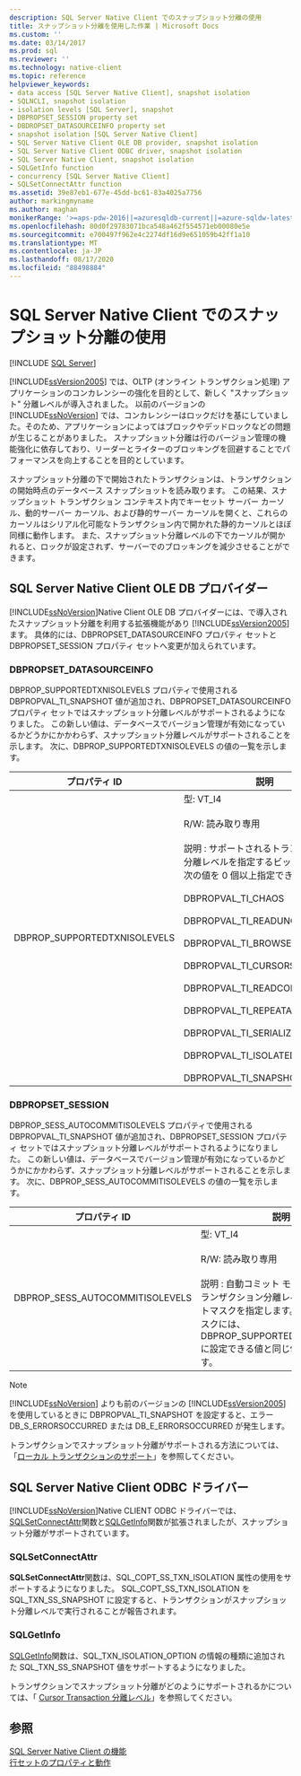 ```yaml
---
description: SQL Server Native Client でのスナップショット分離の使用
title: スナップショット分離を使用した作業 | Microsoft Docs
ms.custom: ''
ms.date: 03/14/2017
ms.prod: sql
ms.reviewer: ''
ms.technology: native-client
ms.topic: reference
helpviewer_keywords:
- data access [SQL Server Native Client], snapshot isolation
- SQLNCLI, snapshot isolation
- isolation levels [SQL Server], snapshot
- DBPROPSET_SESSION property set
- DBDROPSET_DATASOURCEINFO property set
- snapshot isolation [SQL Server Native Client]
- SQL Server Native Client OLE DB provider, snapshot isolation
- SQL Server Native Client ODBC driver, snapshot isolation
- SQL Server Native Client, snapshot isolation
- SQLGetInfo function
- concurrency [SQL Server Native Client]
- SQLSetConnectAttr function
ms.assetid: 39e87eb1-677e-45dd-bc61-83a4025a7756
author: markingmyname
ms.author: maghan
monikerRange: '>=aps-pdw-2016||=azuresqldb-current||=azure-sqldw-latest||>=sql-server-2016||=sqlallproducts-allversions||>=sql-server-linux-2017||=azuresqldb-mi-current'
ms.openlocfilehash: 80d0f29783071bca548a462f554571eb00080e5e
ms.sourcegitcommit: e700497f962e4c2274df16d9e651059b42ff1a10
ms.translationtype: MT
ms.contentlocale: ja-JP
ms.lasthandoff: 08/17/2020
ms.locfileid: "88498884"
---
```

# <a name="working-with-snapshot-isolation-in-sql-server-native-client"></a>SQL Server Native Client でのスナップショット分離の使用
[!INCLUDE [SQL Server](../../../includes/applies-to-version/sql-asdb-asdbmi-asa-pdw.md)]

  [!INCLUDE[ssVersion2005](../../../includes/ssversion2005-md.md)] では、OLTP (オンライン トランザクション処理) アプリケーションのコンカレンシーの強化を目的として、新しく "スナップショット" 分離レベルが導入されました。 以前のバージョンの [!INCLUDE[ssNoVersion](../../../includes/ssnoversion-md.md)] では、コンカレンシーはロックだけを基にしていました。そのため、アプリケーションによってはブロックやデッドロックなどの問題が生じることがありました。 スナップショット分離は行のバージョン管理の機能強化に依存しており、リーダーとライターのブロッキングを回避することでパフォーマンスを向上することを目的としています。  
  
 スナップショット分離の下で開始されたトランザクションは、トランザクションの開始時点のデータベース スナップショットを読み取ります。 この結果、スナップショット トランザクション コンテキスト内でキーセット サーバー カーソル、動的サーバー カーソル、および静的サーバー カーソルを開くと、これらのカーソルはシリアル化可能なトランザクション内で開かれた静的カーソルとほぼ同様に動作します。 また、スナップショット分離レベルの下でカーソルが開かれると、ロックが設定されず、サーバーでのブロッキングを減少させることができます。  
  
## <a name="sql-server-native-client-ole-db-provider"></a>SQL Server Native Client OLE DB プロバイダー  
 [!INCLUDE[ssNoVersion](../../../includes/ssnoversion-md.md)]Native Client OLE DB プロバイダーには、で導入されたスナップショット分離を利用する拡張機能があり [!INCLUDE[ssVersion2005](../../../includes/ssversion2005-md.md)] ます。 具体的には、DBPROPSET_DATASOURCEINFO プロパティ セットと DBPROPSET_SESSION プロパティ セットへ変更が加えられています。  
  
### <a name="dbpropset_datasourceinfo"></a>DBPROPSET_DATASOURCEINFO  
 DBPROP_SUPPORTEDTXNISOLEVELS プロパティで使用される DBPROPVAL_TI_SNAPSHOT 値が追加され、DBPROPSET_DATASOURCEINFO プロパティ セットではスナップショット分離レベルがサポートされるようになりました。 この新しい値は、データベースでバージョン管理が有効になっているかどうかにかかわらず、スナップショット分離レベルがサポートされることを示します。 次に、DBPROP_SUPPORTEDTXNISOLEVELS の値の一覧を示します。  
  
|プロパティ ID|説明|  
|-----------------|-----------------|  
|DBPROP_SUPPORTEDTXNISOLEVELS|型: VT_I4<br /><br /> R/W: 読み取り専用<br /><br /> 説明 : サポートされるトランザクション分離レベルを指定するビットマスク。 次の値を 0 個以上指定できます。<br /><br /> DBPROPVAL_TI_CHAOS <br /><br /> DBPROPVAL_TI_READUNCOMMITTED <br /><br /> DBPROPVAL_TI_BROWSE <br /><br /> DBPROPVAL_TI_CURSORSTABILITY <br /><br /> DBPROPVAL_TI_READCOMMITTED <br /><br /> DBPROPVAL_TI_REPEATABLEREAD<br /><br /> DBPROPVAL_TI_SERIALIZABLE<br /><br /> DBPROPVAL_TI_ISOLATED<br /><br /> DBPROPVAL_TI_SNAPSHOT|  
  
### <a name="dbpropset_session"></a>DBPROPSET_SESSION  
 DBPROP_SESS_AUTOCOMMITISOLEVELS プロパティで使用される DBPROPVAL_TI_SNAPSHOT 値が追加され、DBPROPSET_SESSION プロパティ セットではスナップショット分離レベルがサポートされるようになりました。 この新しい値は、データベースでバージョン管理が有効になっているかどうかにかかわらず、スナップショット分離レベルがサポートされることを示します。 次に、DBPROP_SESS_AUTOCOMMITISOLEVELS の値の一覧を示します。  
  
|プロパティ ID|説明|  
|-----------------|-----------------|  
|DBPROP_SESS_AUTOCOMMITISOLEVELS|型: VT_I4<br /><br /> R/W: 読み取り専用<br /><br /> 説明 : 自動コミット モードのときのトランザクション分離レベルを示すビットマスクを指定します。 このビットマスクには、DBPROP_SUPPORTEDTXNISOLEVELS に設定できる値と同じ値を設定できます。|  
  
> [!NOTE]  
>  [!INCLUDE[ssNoVersion](../../../includes/ssnoversion-md.md)] よりも前のバージョンの [!INCLUDE[ssVersion2005](../../../includes/ssversion2005-md.md)] を使用しているときに DBPROPVAL_TI_SNAPSHOT を設定すると、エラー DB_S_ERRORSOCCURRED または DB_E_ERRORSOCCURRED が発生します。  
  
 トランザクションでスナップショット分離がサポートされる方法については、「[ローカル トランザクションのサポート](../../../relational-databases/native-client-ole-db-transactions/supporting-local-transactions.md)」を参照してください。  
  
## <a name="sql-server-native-client-odbc-driver"></a>SQL Server Native Client ODBC ドライバー  
 [!INCLUDE[ssNoVersion](../../../includes/ssnoversion-md.md)]Native CLIENT ODBC ドライバーでは、 [SQLSetConnectAttr](../../../relational-databases/native-client-odbc-api/sqlsetconnectattr.md)関数と[SQLGetInfo](../../../relational-databases/native-client-odbc-api/sqlgetinfo.md)関数が拡張されましたが、スナップショット分離がサポートされています。  
  
### <a name="sqlsetconnectattr"></a>SQLSetConnectAttr  
 **SQLSetConnectAttr**関数は、SQL_COPT_SS_TXN_ISOLATION 属性の使用をサポートするようになりました。 SQL_COPT_SS_TXN_ISOLATION を SQL_TXN_SS_SNAPSHOT に設定すると、トランザクションがスナップショット分離レベルで実行されることが報告されます。  
  
### <a name="sqlgetinfo"></a>SQLGetInfo  
 [SQLGetInfo](../../../relational-databases/native-client-odbc-api/sqlgetinfo.md)関数は、SQL_TXN_ISOLATION_OPTION の情報の種類に追加された SQL_TXN_SS_SNAPSHOT 値をサポートするようになりました。  
  
 トランザクションでスナップショット分離がどのようにサポートされるかについては、「 [Cursor Transaction 分離レベル](../../../relational-databases/native-client-odbc-cursors/properties/cursor-transaction-isolation-level.md)」を参照してください。  
  
## <a name="see-also"></a>参照  
 [SQL Server Native Client の機能](../../../relational-databases/native-client/features/sql-server-native-client-features.md)   
 [行セットのプロパティと動作](../../../relational-databases/native-client-ole-db-rowsets/rowset-properties-and-behaviors.md)  
  
  
